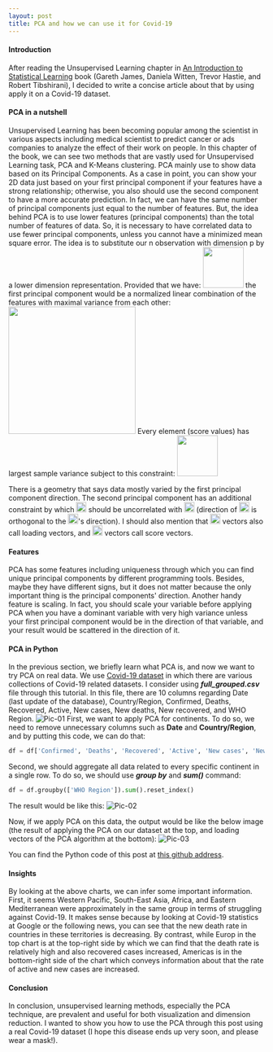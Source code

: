 ```yaml
---
layout: post
title: PCA and how we can use it for Covid-19
---
```


#### Introduction
After reading the Unsupervised Learning chapter in [An Introduction to Statistical Learning](http://faculty.marshall.usc.edu/gareth-james/ISL/) book (Gareth James, Daniela Witten, Trevor Hastie, and Robert Tibshirani), I decided to write a concise article about that by using apply it on a Covid-19 dataset.
 
#### PCA in a nutshell
Unsupervised Learning has been becoming popular among the scientist in various aspects including medical scientist to predict cancer or ads companies to analyze the effect of their work on people.
In this chapter of the book, we can see two methods that are vastly used for Unsupervised Learning task, PCA and K-Means clustering. PCA mainly use to show data based on its Principal Components. As a case in point, you can show your 2D data just based on your first principal component if your features have a strong relationship; otherwise, you also should use the second component to have a more accurate prediction. In fact, we can have the same number of principal components just equal to the number of features. But, the idea behind PCA is to use lower features (principal components) than the total number of features of data. So, it is necessary to have correlated data to use fewer principal components, unless you cannot have a minimized mean square error.
The idea is to substitute our n observation with dimension p by a lower dimension representation. Provided that we have: <img src="https://user-images.githubusercontent.com/25500417/97175107-3836eb80-17a8-11eb-8285-3a27bc2713d4.png" width="80"> the first principal component would be a normalized linear combination of the features with maximal variance from each other:
<img src="https://user-images.githubusercontent.com/25500417/97175416-b85d5100-17a8-11eb-80c1-19ea9a698d00.png" width="250">
Every element (score values) has largest sample variance subject to this constraint:
<img src="https://user-images.githubusercontent.com/25500417/97175677-1f7b0580-17a9-11eb-8ab8-139ac94d3be5.png" width="80">

There is a geometry that says data mostly varied by the first principal component direction. The second principal component has an additional constraint by which <img src="https://user-images.githubusercontent.com/25500417/97175818-53562b00-17a9-11eb-9407-1792a5f4c18d.png" width="20"> should be uncorrelated with <img src="https://user-images.githubusercontent.com/25500417/97176049-a03a0180-17a9-11eb-8536-940e4aadeae8.png" width="20"> (direction of <img src="https://user-images.githubusercontent.com/25500417/97176116-b9db4900-17a9-11eb-9ec2-5d5331178da9.png" width="20"> is orthogonal to the <img src="https://user-images.githubusercontent.com/25500417/97176205-d8d9db00-17a9-11eb-8f03-dcb734cbfd0a.png" width="20">'s direction). I should also mention that <img src="https://user-images.githubusercontent.com/25500417/97176285-f6a74000-17a9-11eb-9330-b41c1ce0bcc3.png" width="20"> vectors also call loading vectors, and <img src="https://user-images.githubusercontent.com/25500417/97176365-15a5d200-17aa-11eb-985b-c659ba380776.png" width="20"> vectors call score vectors.


#### Features
PCA has some features including uniqueness through which you can find unique principal components by different programming tools. Besides, maybe they have different signs, but it does not matter because the only important thing is the principal components' direction. 
Another handy feature is scaling. In fact, you should scale your variable before applying PCA when you have a dominant variable with very high variance unless your first principal component would be in the direction of that variable, and your result would be scattered in the direction of it.


#### PCA in Python
In the previous section, we briefly learn what PCA is, and now we want to try PCA on real data. We use [Covid-19 dataset](https://github.com/imdevskp/covid_19_jhu_data_web_scrap_and_cleaning) in which there are various collections of Covid-19 related datasets. I consider using **_full_grouped.csv_** file through this tutorial. In this file, there are 10 columns regarding Date (last update of the database), Country/Region, Confirmed, Deaths, Recovered, Active, New cases, New deaths, New recovered, and WHO Region. 
![Pic-01](https://user-images.githubusercontent.com/25500417/97176806-bbf1d780-17aa-11eb-8c33-044d7bed6cf2.jpg)
First, we want to apply PCA for continents. To do so, we need to remove unnecessary columns such as **Date** and **Country/Region**, and by putting this code, we can do that:
```python
df = df['Confirmed', 'Deaths', 'Recovered', 'Active', 'New cases', 'New deaths', 'New recovered', 'WHO Region']
```
Second, we should aggregate all data related to every specific continent in a single row. To do so, we should use **_group by_** and **_sum()_** command:
```python
df = df.groupby(['WHO Region']).sum().reset_index()
```
The result would be like this:
![Pic-02](https://user-images.githubusercontent.com/25500417/97176934-e774c200-17aa-11eb-848e-673bab4b41ce.jpg)

Now, if we apply PCA on this data, the output would be like the below image (the result of applying the PCA on our dataset at the top, and loading vectors of the PCA algorithm at the bottom):
![Pic-03](https://user-images.githubusercontent.com/25500417/97180580-7edc1400-17af-11eb-9f4d-c28d5880b7f4.jpg)


You can find the Python code of this post at [this github address](https://github.com/mrhajbabaei/unsupervised-learning-covid-19).

#### Insights
By looking at the above charts, we can infer some important information. First, it seems Western Pacific, South-East Asia, Africa, and Eastern Mediterranean were approximately in the same group in terms of struggling against Covid-19. It makes sense because by looking at Covid-19 statistics at Google or the following news, you can see that the new death rate in countries in these territories is decreasing. By contrast, while Europ in the top chart is at the top-right side by which we can find that the death rate is relatively high and also recovered cases increased, Americas is in the bottom-right side of the chart which conveys information about that the rate of active and new cases are increased.

#### Conclusion
In conclusion, unsupervised learning methods, especially the PCA technique, are prevalent and useful for both visualization and dimension reduction. I wanted to show you how to use the PCA through this post using a real Covid-19 dataset (I hope this disease ends up very soon, and please wear a mask!).